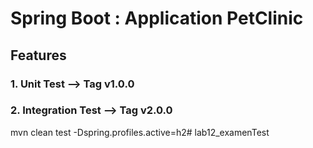 # Spring Boot : Application PetClinic

## Features  

### 1.  Unit Test  --> Tag v1.0.0
### 2.  Integration Test  --> Tag v2.0.0
mvn clean test -Dspring.profiles.active=h2#   l a b 1 2 _ e x a m e n T e s t  
 